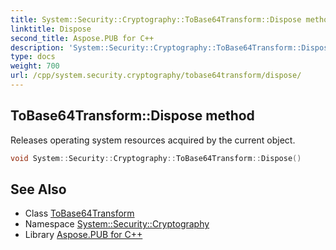 ```yaml
---
title: System::Security::Cryptography::ToBase64Transform::Dispose method
linktitle: Dispose
second_title: Aspose.PUB for C++
description: 'System::Security::Cryptography::ToBase64Transform::Dispose method. Releases operating system resources acquired by the current object in C++.'
type: docs
weight: 700
url: /cpp/system.security.cryptography/tobase64transform/dispose/
---
```

## ToBase64Transform::Dispose method


Releases operating system resources acquired by the current object.

```cpp
void System::Security::Cryptography::ToBase64Transform::Dispose()
```

## See Also

* Class [ToBase64Transform](../)
* Namespace [System::Security::Cryptography](../../)
* Library [Aspose.PUB for C++](../../../)
